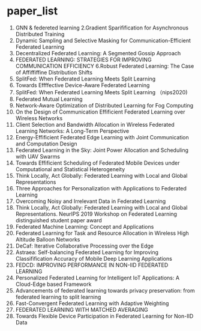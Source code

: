# paper_list

1. GNN & federeted learning
2.Gradient Sparifification for Asynchronous Distributed Training
3. Dynamic Sampling and Selective Masking for Communication-Efficient Federated Learning
4. Decentralized Federated Learning: A Segmented Gossip Approach
5. FEDERATED LEARNING: STRATEGIES FOR IMPROVING COMMUNICATION EFFICIENCY
6.Robust Federated Learning: The Case of Affiffiffine Distribution Shifts
7. SplitFed: When Federated Learning Meets Split Learning
8. Towards Effffective Device-Aware Federated Learning
9. SplitFed: When Federated Learning Meets Split Learning （nips2020)
10. Federated Mutual Learning
11. Network-Aware Optimization of Distributed Learning for Fog Computing
12. On the Design of Communication Effificient Federated Learning over Wireless Networks
13. Client Selection and Bandwidth Allocation in Wireless Federated Learning Networks: A Long-Term Perspective
14. Energy-Effificient Federated Edge Learning with Joint Communication and Computation Design
15. Federated Learning in the Sky: Joint Power Allocation and Scheduling with UAV Swarms
16. Towards Effificient Scheduling of Federated Mobile Devices under Computational and Statistical Heterogeneity
17. Think Locally, Act Globally: Federated Learning with Local and Global Representations
18. Three Approaches for Personalization with Applications to Federated Learning
19. Overcoming Noisy and Irrelevant Data in Federated Learning
20. Think Locally, Act Globally: Federated Learning with Local and Global Representations. NeurIPS 2019 Workshop on Federated Learning distinguished student paper award
21. Federated Machine Learning: Concept and Applications
22. Federated Learning for Task and Resource Allocation in Wireless High Altitude Balloon Networks
23. DeCaf: Iterative Collaborative Processing over the Edge
24. Astraea: Self-balancing Federated Learning for Improving Classifification Accuracy of Mobile Deep Learning Applications
25. FEDCD: IMPROVING PERFORMANCE IN NON-IID FEDERATED LEARNING
26. Personalized Federated Learning for Intelligent IoT Applications: A Cloud-Edge based Framework
27. Advancements of federated learning towards privacy preservation: from federated learning to split learning
28. Fast-Convergent Federated Learning with Adaptive Weighting
29. FEDERATED LEARNING WITH MATCHED AVERAGING
30. Towards Flexible Device Participation in Federated Learning for Non-IID Data

